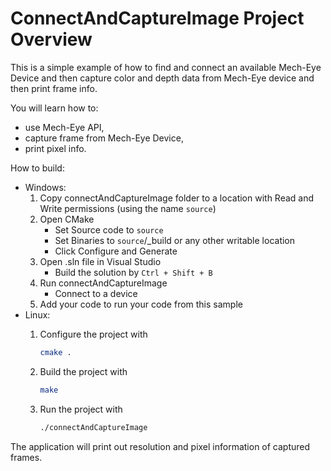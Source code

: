 # ConnectAndCaptureImage Project Overview

This is a simple example of how to find and connect an available Mech-Eye Device
and then capture color and depth data from Mech-Eye device and then print frame info.

You will learn how to:

* use Mech-Eye API,
* capture frame from Mech-Eye Device,
* print pixel info.

How to build:

* Windows:
  1. Copy connectAndCaptureImage folder to a location with Read and
   Write permissions (using the name `source`)
  2. Open CMake
      * Set Source code to `source`
      * Set Binaries to `source`/_build or any other writable location
      * Click Configure and Generate
  3. Open .sln file in Visual Studio
      * Build the solution by `Ctrl + Shift + B`
  4. Run connectAndCaptureImage
      * Connect to a device
  5. Add your code to run your code from this sample
* Linux:
  1. Configure the project with

      ```bash
      cmake .
      ```

  2. Build the project with

      ```bash
      make
      ```

  3. Run the project with

      ```bash
      ./connectAndCaptureImage
      ```

The application will print out resolution and pixel information of captured frames.
